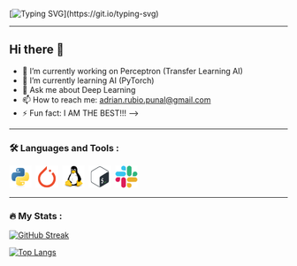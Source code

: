 [![Typing SVG](https://readme-typing-svg.demolab.com?font=Fira+Code&size=25&pause=2000&center=true&vCenter=true&width=520&lines=Talk+is+cheap.+Show+me+the+code!!!)](https://git.io/typing-svg)

---

## Hi there 👋

- 🔭 I’m currently working on Perceptron (Transfer Learning AI)
- 🌱 I’m currently learning AI (PyTorch)
- 💬 Ask me about Deep Learning
- 📫 How to reach me: adrian.rubio.punal@gmail.com
- ⚡ Fun fact: I AM THE BEST!!!
-->

---

### :hammer_and_wrench: Languages and Tools :

<div>
  <img src="https://github.com/devicons/devicon/blob/master/icons/python/python-original.svg" title="Python" alt="Python" width="40" height="40"/>&nbsp;
  <img src="https://github.com/devicons/devicon/blob/master/icons/pytorch/pytorch-original.svg" title="Pytorch" alt="Pytorch" width="40" height="40"/>&nbsp; 
  <img src="https://github.com/devicons/devicon/blob/master/icons/linux/linux-original.svg" title="Linux" alt="Linux" width="40" height="40"/>&nbsp;
  <img src="https://github.com/devicons/devicon/blob/master/icons/bash/bash-original.svg" title="Bash" alt="Bash" width="40" height="40"/>&nbsp;
  <img src="https://github.com/devicons/devicon/blob/master/icons/slack/slack-original.svg" title="Slack" alt="Slack" width="40" height="40"/>&nbsp;
</div>

---

### :fire: My Stats :

[![GitHub Streak](http://github-readme-streak-stats.herokuapp.com?user=adrirubio&theme=dark&background=000000)](https://git.io/streak-stats)

[![Top Langs](https://github-readme-stats.vercel.app/api/top-langs/?username=adrirubio&layout=compact&theme=vision-friendly-dark)](https://github.com/anuraghazra/github-readme-stats)

